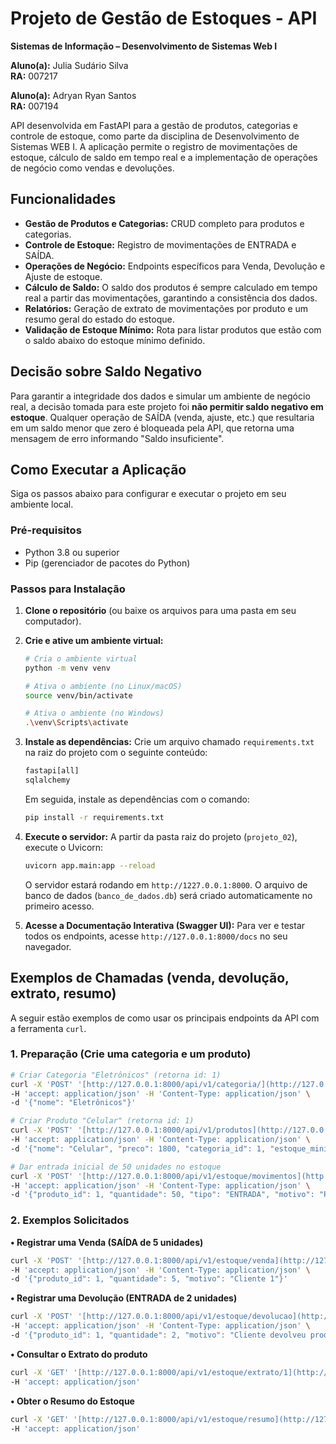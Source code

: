 # Projeto de Gestão de Estoques - API

**Sistemas de Informação – Desenvolvimento de Sistemas Web I**  

**Aluno(a):** Julia Sudário Silva  
**RA:** 007217  

**Aluno(a):** Adryan Ryan Santos  
**RA:** 007194  

API desenvolvida em FastAPI para a gestão de produtos, categorias e controle de estoque, como parte da disciplina de Desenvolvimento de Sistemas WEB I. A aplicação permite o registro de movimentações de estoque, cálculo de saldo em tempo real e a implementação de operações de negócio como vendas e devoluções.

## Funcionalidades

* **Gestão de Produtos e Categorias:** CRUD completo para produtos e categorias.
* **Controle de Estoque:** Registro de movimentações de ENTRADA e SAÍDA.
* **Operações de Negócio:** Endpoints específicos para Venda, Devolução e Ajuste de estoque.
* **Cálculo de Saldo:** O saldo dos produtos é sempre calculado em tempo real a partir das movimentações, garantindo a consistência dos dados.
* **Relatórios:** Geração de extrato de movimentações por produto e um resumo geral do estado do estoque.
* **Validação de Estoque Mínimo:** Rota para listar produtos que estão com o saldo abaixo do estoque mínimo definido.

## Decisão sobre Saldo Negativo

Para garantir a integridade dos dados e simular um ambiente de negócio real, a decisão tomada para este projeto foi **não permitir saldo negativo em estoque**. Qualquer operação de SAÍDA (venda, ajuste, etc.) que resultaria em um saldo menor que zero é bloqueada pela API, que retorna uma mensagem de erro informando "Saldo insuficiente".

## Como Executar a Aplicação

Siga os passos abaixo para configurar e executar o projeto em seu ambiente local.

### Pré-requisitos

* Python 3.8 ou superior
* Pip (gerenciador de pacotes do Python)

### Passos para Instalação

1.  **Clone o repositório** (ou baixe os arquivos para uma pasta em seu computador).

2.  **Crie e ative um ambiente virtual:**
    ```sh
    # Cria o ambiente virtual
    python -m venv venv

    # Ativa o ambiente (no Linux/macOS)
    source venv/bin/activate

    # Ativa o ambiente (no Windows)
    .\venv\Scripts\activate
    ```

3.  **Instale as dependências:**
    Crie um arquivo chamado `requirements.txt` na raiz do projeto com o seguinte conteúdo:
    ```txt
    fastapi[all]
    sqlalchemy
    ```
    Em seguida, instale as dependências com o comando:
    ```sh
    pip install -r requirements.txt
    ```

4.  **Execute o servidor:**
    A partir da pasta raiz do projeto (`projeto_02`), execute o Uvicorn:
    ```sh
    uvicorn app.main:app --reload
    ```
    O servidor estará rodando em `http://1227.0.0.1:8000`. O arquivo de banco de dados (`banco_de_dados.db`) será criado automaticamente no primeiro acesso.

5.  **Acesse a Documentação Interativa (Swagger UI):**
    Para ver e testar todos os endpoints, acesse `http://127.0.0.1:8000/docs` no seu navegador.

## Exemplos de Chamadas (venda, devolução, extrato, resumo)

A seguir estão exemplos de como usar os principais endpoints da API com a ferramenta `curl`.

### 1. Preparação (Crie uma categoria e um produto)

```sh
# Criar Categoria "Eletrônicos" (retorna id: 1)
curl -X 'POST' '[http://127.0.0.1:8000/api/v1/categoria/](http://127.0.0.1:8000/api/v1/categoria/)' \
-H 'accept: application/json' -H 'Content-Type: application/json' \
-d '{"nome": "Eletrônicos"}'

# Criar Produto "Celular" (retorna id: 1)
curl -X 'POST' '[http://127.0.0.1:8000/api/v1/produtos](http://127.0.0.1:8000/api/v1/produtos)' \
-H 'accept: application/json' -H 'Content-Type: application/json' \
-d '{"nome": "Celular", "preco": 1800, "categoria_id": 1, "estoque_minimo": 10}'

# Dar entrada inicial de 50 unidades no estoque
curl -X 'POST' '[http://127.0.0.1:8000/api/v1/estoque/movimentos](http://127.0.0.1:8000/api/v1/estoque/movimentos)' \
-H 'accept: application/json' -H 'Content-Type: application/json' \
-d '{"produto_id": 1, "quantidade": 50, "tipo": "ENTRADA", "motivo": "Pedido inicial"}'
```

### 2. Exemplos Solicitados

**• Registrar uma Venda (SAÍDA de 5 unidades)**
```sh
curl -X 'POST' '[http://127.0.0.1:8000/api/v1/estoque/venda](http://127.0.0.1:8000/api/v1/estoque/venda)' \
-H 'accept: application/json' -H 'Content-Type: application/json' \
-d '{"produto_id": 1, "quantidade": 5, "motivo": "Cliente 1"}'
```

**• Registrar uma Devolução (ENTRADA de 2 unidades)**
```sh
curl -X 'POST' '[http://127.0.0.1:8000/api/v1/estoque/devolucao](http://127.0.0.1:8000/api/v1/estoque/devolucao)' \
-H 'accept: application/json' -H 'Content-Type: application/json' \
-d '{"produto_id": 1, "quantidade": 2, "motivo": "Cliente devolveu produto"}'
```

**• Consultar o Extrato do produto**
```sh
curl -X 'GET' '[http://127.0.0.1:8000/api/v1/estoque/extrato/1](http://127.0.0.1:8000/api/v1/estoque/extrato/1)' \
-H 'accept: application/json'
```

**• Obter o Resumo do Estoque**
```sh
curl -X 'GET' '[http://127.0.0.1:8000/api/v1/estoque/resumo](http://127.0.0.1:8000/api/v1/estoque/resumo)' \
-H 'accept: application/json'
```
